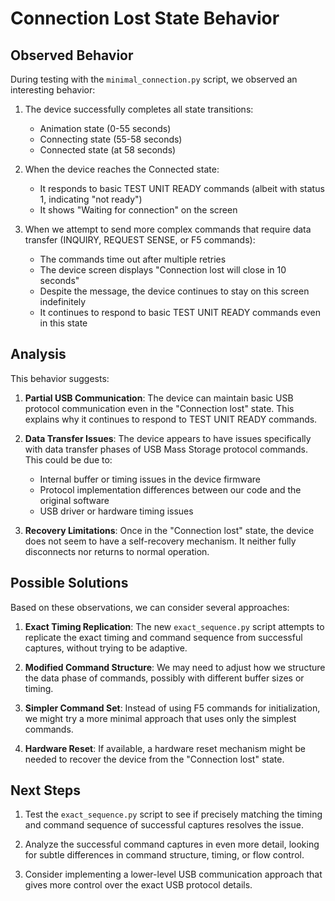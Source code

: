 # Connection Lost State Behavior

## Observed Behavior

During testing with the `minimal_connection.py` script, we observed an interesting behavior:

1. The device successfully completes all state transitions:
   - Animation state (0-55 seconds)
   - Connecting state (55-58 seconds)
   - Connected state (at 58 seconds)

2. When the device reaches the Connected state:
   - It responds to basic TEST UNIT READY commands (albeit with status 1, indicating "not ready")
   - It shows "Waiting for connection" on the screen

3. When we attempt to send more complex commands that require data transfer (INQUIRY, REQUEST SENSE, or F5 commands):
   - The commands time out after multiple retries
   - The device screen displays "Connection lost will close in 10 seconds"
   - Despite the message, the device continues to stay on this screen indefinitely
   - It continues to respond to basic TEST UNIT READY commands even in this state

## Analysis

This behavior suggests:

1. **Partial USB Communication**: The device can maintain basic USB protocol communication even in the "Connection lost" state. This explains why it continues to respond to TEST UNIT READY commands.

2. **Data Transfer Issues**: The device appears to have issues specifically with data transfer phases of USB Mass Storage protocol commands. This could be due to:
   - Internal buffer or timing issues in the device firmware
   - Protocol implementation differences between our code and the original software
   - USB driver or hardware timing issues

3. **Recovery Limitations**: Once in the "Connection lost" state, the device does not seem to have a self-recovery mechanism. It neither fully disconnects nor returns to normal operation.

## Possible Solutions

Based on these observations, we can consider several approaches:

1. **Exact Timing Replication**: The new `exact_sequence.py` script attempts to replicate the exact timing and command sequence from successful captures, without trying to be adaptive.

2. **Modified Command Structure**: We may need to adjust how we structure the data phase of commands, possibly with different buffer sizes or timing.

3. **Simpler Command Set**: Instead of using F5 commands for initialization, we might try a more minimal approach that uses only the simplest commands.

4. **Hardware Reset**: If available, a hardware reset mechanism might be needed to recover the device from the "Connection lost" state.

## Next Steps

1. Test the `exact_sequence.py` script to see if precisely matching the timing and command sequence of successful captures resolves the issue.

2. Analyze the successful command captures in even more detail, looking for subtle differences in command structure, timing, or flow control.

3. Consider implementing a lower-level USB communication approach that gives more control over the exact USB protocol details.
